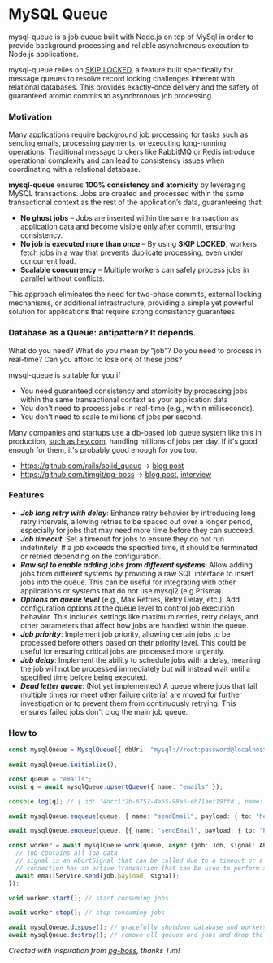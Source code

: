# MySQL Queue

mysql-queue is a job queue built with Node.js on top of MySql in order to provide background processing and reliable
asynchronous execution to Node.js applications.

mysql-queue relies
on [SKIP LOCKED](https://dev.mysql.com/blog-archive/mysql-8-0-1-using-skip-locked-and-nowait-to-handle-hot-rows/), a
feature built specifically for message queues to resolve record locking challenges
inherent with relational databases. This provides exactly-once delivery and the safety of guaranteed atomic commits to
asynchronous job processing.

### Motivation

Many applications require background job processing for tasks such as sending emails, processing payments, or executing
long-running operations. Traditional message brokers like RabbitMQ or Redis introduce operational complexity and can
lead to consistency issues when coordinating with a relational database.

**mysql-queue** ensures **100% consistency and atomicity** by leveraging MySQL transactions. Jobs are created and
processed within the same transactional context as the rest of the application’s data, guaranteeing that:

- **No ghost jobs** – Jobs are inserted within the same transaction as application data and become visible only after
  commit, ensuring consistency.
- **No job is executed more than once** – By using **SKIP LOCKED**, workers fetch jobs in a way that prevents duplicate
  processing, even under concurrent load.
- **Scalable concurrency** – Multiple workers can safely process jobs in parallel without conflicts.

This approach eliminates the need for two-phase commits, external locking mechanisms, or additional infrastructure,
providing a simple yet powerful solution for applications that require strong consistency guarantees.

### Database as a Queue: antipattern? It depends.

What do you need? What do you mean by "job"? Do you need to process in real-time? Can you afford to lose one of these
jobs?

mysql-queue is suitable for you if

- You need guaranteed consistency and atomicity by processing jobs within the same transactional context as your
  application data
- You don't need to process jobs in real-time (e.g., within milliseconds).
- You don't need to scale to millions of jobs per second.

Many companies and startups use a db-based job queue system like this in
production, [such as hey.com](https://x.com/dhh/status/1735724818052604024), handling millions
of jobs per day. If it's good enough for them, it's probably good enough for you too.

- https://github.com/rails/solid_queue -> [blog post](https://dev.37signals.com/solid-queue-v1-0/)
- https://github.com/timgit/pg-boss -> [blog post](https://wasp.sh/blog/2022/06/15/jobs-feature-announcement), [interview](https://wasp.sh/blog/2024/09/03/OS-builders-interview-with-tim-jones-pgboss)

### Features

- **_Job long retry with delay_**: Enhance retry behavior by introducing long retry intervals, allowing retries to be spaced
  out over a longer period, especially for jobs that may need more time before they can succeed.
- **_Job timeout_**: Set a timeout for jobs to ensure they do not run indefinitely. If a job exceeds the specified time, it
  should be terminated or retried depending on the configuration.
- **_Raw sql to enable adding jobs from different systems_**: Allow adding jobs from different systems by
  providing a raw SQL interface to insert jobs into the queue. This can be useful for integrating with other
  applications or systems that do not use mysql2 (e.g Prisma).
- **_Options on queue level_** (e.g., Max Retries, Retry Delay, etc.): Add configuration options at the queue level to
  control job execution behavior. This includes settings like maximum retries, retry delays, and other parameters that
  affect how jobs are handled within the queue.
- **_Job priority_**: Implement job priority, allowing certain jobs to be processed before others based on their priority
  level. This could be useful for ensuring critical jobs are processed more urgently.
- **_Job delay_**: Implement the ability to schedule jobs with a delay, meaning the job will not be processed immediately
  but will instead wait until a specified time before being executed.
- **_Dead letter queue_**: (Not yet implemented) A queue where jobs that fail multiple times (or meet other failure
  criteria) are moved for further investigation or to prevent them from continuously retrying. This ensures failed jobs
  don't clog the main job queue.

### How to

```typescript
const mysqlQueue = MysqlQueue({ dbUri: "mysql://root:password@localhost:3306/serenis" });

await mysqlQueue.initialize();

const queue = "emails";
const q = await mysqlQueue.upsertQueue({ name: "emails" });

console.log(q); // { id: '4dcc1f2b-6752-4a55-98a5-eb71aef19ffd', name: 'emails', backoffMultiplier: 2, maxRetries: 3, minDelayMs: 1000, maxDurationMs: 5000 }

await mysqlQueue.enqueue(queue, { name: "sendEmail", payload: { to: "hello@serenis.it" } });

await mysqlQueue.enqueue(queue, [{ name: "sendEmail", payload: { to: "hello@serenis.it" } }]);

const worker = await mysqlQueue.work(queue, async (job: Job, signal: AbortSignal, connection: Connection) => {
  // job contains all job data
  // signal is an AbortSignal that can be called due to a timeout or a worker stop
  // connection has an active transaction that can be used to perform additional operations in the same transaction
  await emailService.send(job.payload, signal);
});

void worker.start(); // start consuming jobs

await worker.stop(); // stop consuming jobs

await mysqlQueue.dispose(); // gracefully shutdown database and workers
await mysqlQueue.destroy(); // remove all queues and jobs and drop the database
```

_Created with inspiration from [pg-boss](https://github.com/timgit/pg-boss), thanks Tim!_

